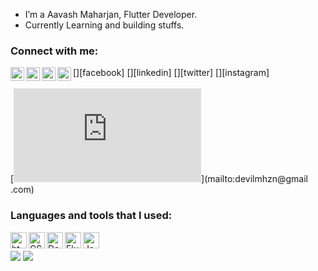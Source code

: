 - I’m a Aavash Maharjan, Flutter Developer.
- Currently Learning and building stuffs.
  
### Connect with me:
[<img align="left" alt="Aavash | Facebook" width="22px" src="https://logowik.com/content/uploads/images/facebook-new-2023-icon9594.logowik.com.webp" />][facebook]
[<img align="left" alt="Aavash | LinkedIn" width="22px" 
src="https://static.vecteezy.com/system/resources/previews/012/660/862/non_2x/linkedin-logo-on-transparent-isolated-background-free-vector.jpg" />][linkedin]
[<img align="left" alt="Aavash | Twitter" width="22px" src="https://png.pngtree.com/png-vector/20221018/ourmid/pngtree-twitter-social-media-round-icon-png-image_6315985.png" />][twitter]
[<img align="left" alt="Aavash | Instagram" width="22px" src="https://cdn3.iconfinder.com/data/icons/2018-social-media-logotypes/1000/2018_social_media_popular_app_logo_instagram-512.png" />][instagram]
<br /><br />
[![Gmail Badge](https://img.shields.io/badge/-devilmhzn@gmail.com-139AF2?style=flatsquare&logo=Gmail&logoColor=white&link=mailto:devilmhzn@gmail.com)](mailto:devilmhzn@gmail
.com)
<br />

### Languages and tools that I used:
<img align="left" alt="html5" width="26px" src="https://w7.pngwing.com/pngs/186/608/png-transparent-html5-icon-%E2%80%A2-html-social-network-icon.png" />
<img align="left" alt="CSS3" width="26px" src="https://upload.wikimedia.org/wikipedia/commons/thumb/d/d5/CSS3_logo_and_wordmark.svg/1200px-CSS3_logo_and_wordmark.svg.png" />
<img align="left" alt="Dart" width="26px" src="https://upload.wikimedia.org/wikipedia/commons/7/7e/Dart-logo.png" />
<img align="left" alt="Flutter" width="26px" src="https://miro.medium.com/v2/resize:fit:320/1*wWUfWY0hKs3-VR8QNUjklQ.png" />
<img align="left" alt="Java" width="26px" src="[https://raw.githubusercontent.com/RohanShakya/Rohan-Shakya/master/images/ts.png](https://cdn.freebiesupply.com/logos/large/2x/java-logo-png-transparent.png)" />


## 
<br />

<img src='https://github-profiletrophy.vercel.app/?username=Avashmhzn&theme=dracula&column=7&margin-w=15&marginh=15%20(https://github.com/ryo-ma/github-profile-trophy)' />
<img 
src='https://raw.githubusercontent.com/AkashSingh3031/AkashSingh3031/49be5f876cb7b7649b517bff
7e79990ddf033141/marquee.svg' />

